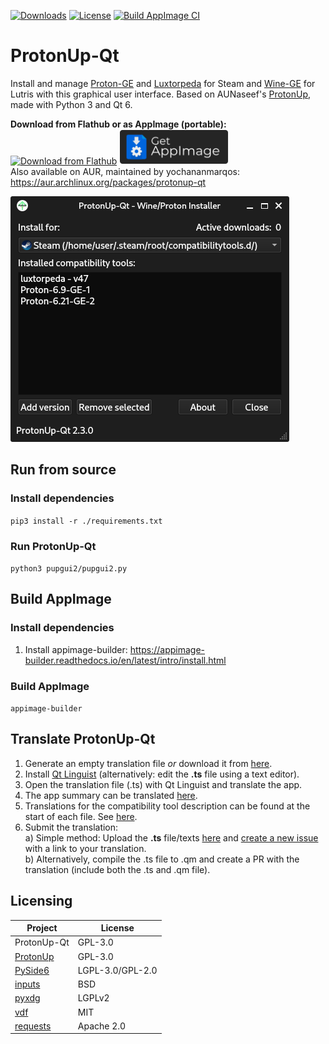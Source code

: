 [![Downloads](https://img.shields.io/github/downloads/DavidoTek/ProtonUp-Qt/total.svg)](https://github.com/DavidoTek/ProtonUp-Qt/releases)
[![License](https://img.shields.io/github/license/DavidoTek/ProtonUp-Qt)](https://github.com/DavidoTek/ProtonUp-Qt/blob/main/LICENSE)
[![Build AppImage CI](https://github.com/DavidoTek/ProtonUp-Qt/actions/workflows/appimage-ci.yml/badge.svg)](https://github.com/DavidoTek/ProtonUp-Qt/actions/workflows/appimage-ci.yml)

# ProtonUp-Qt
Install and manage [Proton-GE](https://github.com/GloriousEggroll/proton-ge-custom) and [Luxtorpeda](https://github.com/luxtorpeda-dev/luxtorpeda) for Steam and [Wine-GE](https://github.com/GloriousEggroll/wine-ge-custom) for Lutris with this graphical user interface. Based on AUNaseef's [ProtonUp](https://github.com/AUNaseef/protonup), made with Python 3 and Qt 6.  

**Download from Flathub or as AppImage (portable):**  
[<img height="56px" src="https://flathub.org/assets/badges/flathub-badge-en.png" alt="Download from Flathub" />](https://flathub.org/apps/details/net.davidotek.pupgui2) [<img height="56px" src="https://raw.githubusercontent.com/srevinsaju/get-appimage/master/static/badges/get-appimage-branding-dark.png" alt="Download AppImage" />](https://github.com/DavidoTek/ProtonUp-Qt/releases)  
Also available on AUR, maintained by yochananmarqos: https://aur.archlinux.org/packages/protonup-qt


![ProtonUp-Qt Screenshot](.github/images/pupgui2-screenshot2.png)

## Run from source
### Install dependencies
`pip3 install -r ./requirements.txt`
### Run ProtonUp-Qt
`python3 pupgui2/pupgui2.py`

## Build AppImage
### Install dependencies
1. Install appimage-builder: https://appimage-builder.readthedocs.io/en/latest/intro/install.html  
### Build AppImage
`appimage-builder`

## Translate ProtonUp-Qt
1. Generate an empty translation file *or* download it from [here](https://github.com/DavidoTek/ProtonUp-Qt/blob/main/i18n/pupgui2_de.ts).
2. Install [Qt Linguist](https://flathub.org/apps/details/io.qt.Linguist) (alternatively: edit the **.ts** file using a text editor).
3. Open the translation file (.ts) with Qt Linguist and translate the app.
4. The app summary can be translated [here](https://github.com/DavidoTek/ProtonUp-Qt/blob/main/share/metainfo/net.davidotek.pupgui2.appdata.xml#L7).
5. Translations for the compatibility tool description can be found at the start of each file. See [here](https://github.com/DavidoTek/ProtonUp-Qt/tree/main/share/pupgui2/ctmods).
6. Submit the translation:   
   a) Simple method: Upload the **.ts** file/texts [here](https://gist.github.com/) and [create a new issue](https://github.com/DavidoTek/ProtonUp-Qt/issues/new?labels=translation&title=Translation:%20language) with a link to your translation.  
   b) Alternatively, compile the .ts file to .qm and create a PR with the translation (include both the .ts and .qm file).

## Licensing
Project|License
-------|--------
ProtonUp-Qt|GPL-3.0
[ProtonUp](https://pypi.org/project/protonup/)|GPL-3.0
[PySide6](https://pypi.org/project/PySide6/)|LGPL-3.0/GPL-2.0
[inputs](https://pypi.org/project/inputs/)|BSD
[pyxdg](https://pypi.org/project/pyxdg/)|LGPLv2
[vdf](https://pypi.org/project/vdf/)|MIT
[requests](https://pypi.org/project/requests/)|Apache 2.0
